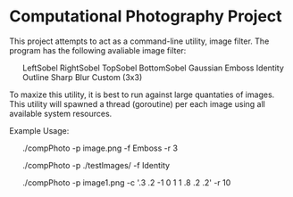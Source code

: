 <h1>
Computational Photography Project
</h1>
<p>
This project attempts to act as a command-line utility, image filter. The program has the following avaliable image filter:
	<ol>
	LeftSobel
	RightSobel
	TopSobel
	BottomSobel
	Gaussian
	Emboss
	Identity
	Outline
	Sharp
	Blur
	Custom (3x3)
		</ol>
To maxize this utility, it is best to run against
large quantaties of images. This utility will spawned a thread
(goroutine) per each image using all available system resources.
</p>

<p>
Example Usage:
	<ol>
  ./compPhoto -p image.png 	-f Emboss -r 3
		</ol>
		<ol>
  ./compPhoto -p ./testImages/ -f Identity
	</ol>
	<ol>
  ./compPhoto -p image1.png -c '.3 .2 -1 0 1 1 .8 .2 .2' -r 10
  </ol>
</p>

